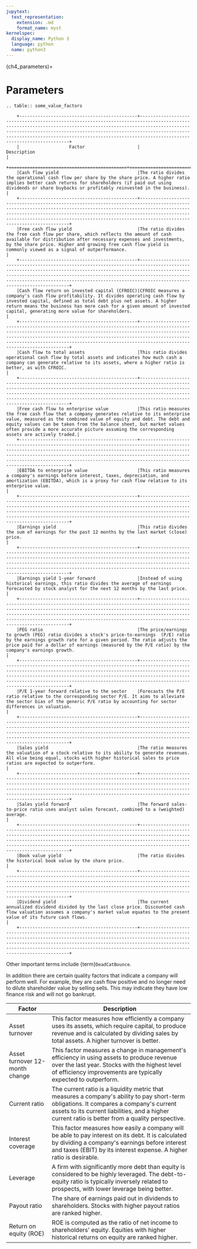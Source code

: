 ```yaml
---
jupytext:
  text_representation:
    extension: .md
    format_name: myst
kernelspec:
  display_name: Python 3
  language: python
  name: python3
---
```


(ch4_parameters)=
# Parameters

```{eval-rst}
.. table:: some_value_factors

    +---------------------------------------------+-----------------------------------------------------------------------------------------------------------------------------------------------------------------------------------------------------------------------------------------------------------------------------------------------------------------------------------+
    |                   Factor                    |                                                                                                                                                            Description                                                                                                                                                            |
    +=============================================+===================================================================================================================================================================================================================================================================================================================================+
    |Cash flow yield                              |The ratio divides the operational cash flow per share by the share price. A higher ratio implies better cash returns for shareholders (if paid out using dividends or share buybacks or profitably reinvested in the business).                                                                                                    |
    +---------------------------------------------+-----------------------------------------------------------------------------------------------------------------------------------------------------------------------------------------------------------------------------------------------------------------------------------------------------------------------------------+
    |Free cash flow yield                         |The ratio divides the free cash flow per share, which reflects the amount of cash available for distribution after necessary expenses and investments, by the share price. Higher and growing free cash flow yield is commonly viewed as a signal of outperformance.                                                               |
    +---------------------------------------------+-----------------------------------------------------------------------------------------------------------------------------------------------------------------------------------------------------------------------------------------------------------------------------------------------------------------------------------+
    |Cash flow return on invested capital (CFROIC)|CFROIC measures a company's cash flow profitability. It divides operating cash flow by invested capital, defined as total debt plus net assets. A higher return means the business has more cash for a given amount of invested capital, generating more value for shareholders.                                                   |
    +---------------------------------------------+-----------------------------------------------------------------------------------------------------------------------------------------------------------------------------------------------------------------------------------------------------------------------------------------------------------------------------------+
    |Cash flow to total assets                    |This ratio divides operational cash flow by total assets and indicates how much cash a company can generate relative to its assets, where a higher ratio is better, as with CFROIC.                                                                                                                                                |
    +---------------------------------------------+-----------------------------------------------------------------------------------------------------------------------------------------------------------------------------------------------------------------------------------------------------------------------------------------------------------------------------------+
    |Free cash flow to enterprise value           |This ratio measures the free cash flow that a company generates relative to its enterprise value, measured as the combined value of equity and debt. The debt and equity values can be taken from the balance sheet, but market values often provide a more accurate picture assuming the corresponding assets are actively traded.|
    +---------------------------------------------+-----------------------------------------------------------------------------------------------------------------------------------------------------------------------------------------------------------------------------------------------------------------------------------------------------------------------------------+
    |EBITDA to enterprise value                   |This ratio measures a company's earnings before interest, taxes, depreciation, and amortization (EBITDA), which is a proxy for cash flow relative to its enterprise value.                                                                                                                                                         |
    +---------------------------------------------+-----------------------------------------------------------------------------------------------------------------------------------------------------------------------------------------------------------------------------------------------------------------------------------------------------------------------------------+
    |Earnings yield                               |This ratio divides the sum of earnings for the past 12 months by the last market (close) price.                                                                                                                                                                                                                                    |
    +---------------------------------------------+-----------------------------------------------------------------------------------------------------------------------------------------------------------------------------------------------------------------------------------------------------------------------------------------------------------------------------------+
    |Earnings yield 1-year forward                |Instead of using historical earnings, this ratio divides the average of earnings forecasted by stock analyst for the next 12 months by the last price.                                                                                                                                                                             |
    +---------------------------------------------+-----------------------------------------------------------------------------------------------------------------------------------------------------------------------------------------------------------------------------------------------------------------------------------------------------------------------------------+
    |PEG ratio                                    |The price/earnings to growth (PEG) ratio divides a stock's price-to-earnings  (P/E) ratio by the earnings growth rate for a given period. The ratio adjusts the price paid for a dollar of earnings (measured by the P/E ratio) by the company's earnings growth.                                                                  |
    +---------------------------------------------+-----------------------------------------------------------------------------------------------------------------------------------------------------------------------------------------------------------------------------------------------------------------------------------------------------------------------------------+
    |P/E 1-year forward relative to the sector    |Forecasts the P/E ratio relative to the corresponding sector P/E. It aims to alleviate the sector bias of the generic P/E ratio by accounting for sector differences in valuation.                                                                                                                                                 |
    +---------------------------------------------+-----------------------------------------------------------------------------------------------------------------------------------------------------------------------------------------------------------------------------------------------------------------------------------------------------------------------------------+
    |Sales yield                                  |The ratio measures the valuation of a stock relative to its ability to generate revenues. All else being equal, stocks with higher historical sales to price ratios are expected to outperform.                                                                                                                                    |
    +---------------------------------------------+-----------------------------------------------------------------------------------------------------------------------------------------------------------------------------------------------------------------------------------------------------------------------------------------------------------------------------------+
    |Sales yield forward                          |The forward sales-to-price ratio uses analyst sales forecast, combined to a (weighted) average.                                                                                                                                                                                                                                    |
    +---------------------------------------------+-----------------------------------------------------------------------------------------------------------------------------------------------------------------------------------------------------------------------------------------------------------------------------------------------------------------------------------+
    |Book value yield                             |The ratio divides the historical book value by the share price.                                                                                                                                                                                                                                                                    |
    +---------------------------------------------+-----------------------------------------------------------------------------------------------------------------------------------------------------------------------------------------------------------------------------------------------------------------------------------------------------------------------------------+
    |Dividend yield                               |The current annualized dividend divided by the last close price. Discounted cash flow valuation assumes a company's market value equates to the present value of its future cash flows.                                                                                                                                            |
    +---------------------------------------------+-----------------------------------------------------------------------------------------------------------------------------------------------------------------------------------------------------------------------------------------------------------------------------------------------------------------------------------+
```

Other important terms include {term}`DeadCatBounce`.

In addition there are certain quality factors that indicate a company will perform well. For example, they are cash flow positive and no longer need to dilute shareholder value by selling sells. This may indicate they have low finance risk and will not go bankrupt.

|Factor                |Description                                                                                                                             |
|----------------------|----------------------------------------------------------------------------------------------------------------------------------------|
|Asset turnover        |This factor measures how efficiently a company uses its assets, which require capital, to produce revenue and is calculated by dividing sales by total assets. A higher turnover is better.|
|Asset turnover 12-month change|This factor measures a change in management's efficiency in using assets to produce revenue over the last year. Stocks with the highest level of efficiency improvements are typically expected to outperform.|
|Current ratio         |The current ratio is a liquidity metric that measures a company's ability to pay short-term obligations. It compares a company's current assets to its current liabilities, and a higher current ratio is better from a quality perspective.|
|Interest coverage     |This factor measures how easily a company will be able to pay interest on its debt. It is calculated by dividing a company's earnings before interest and taxes (EBIT) by its interest expense. A higher ratio is desirable.|
|Leverage              |A firm with significantly more debt than equity is considered to be highly leveraged. The debt-to-equity ratio is typically inversely related to prospects, with lower leverage being better.|
|Payout ratio          |The share of earnings paid out in dividends to shareholders. Stocks with higher payout ratios are ranked higher.                        |
|Return on equity (ROE)|ROE is computed as the ratio of net income to shareholders' equity. Equities with higher historical returns on equity are ranked higher.|